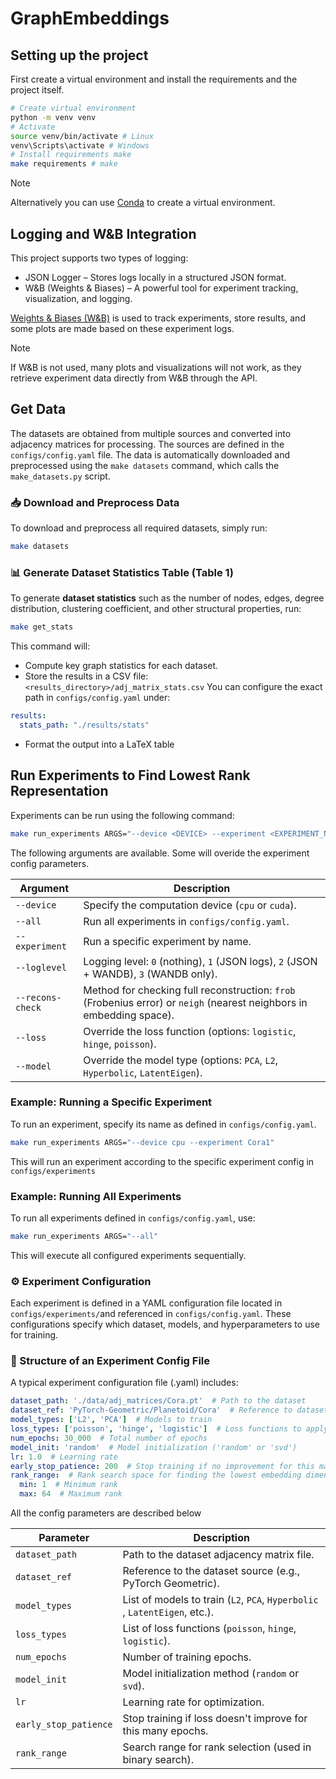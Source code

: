 # GraphEmbeddings


## Setting up the project
First create a virtual environment and install the requirements and the project itself.

```bash
# Create virtual environment
python -m venv venv
# Activate 
source venv/bin/activate # Linux
venv\Scripts\activate # Windows
# Install requirements make
make requirements # make
```

> [!NOTE]
> Alternatively you can use [Conda](https://docs.conda.io/en/latest/) to create a virtual environment.


## Logging and W&B Integration
This project supports two types of logging:
- JSON Logger – Stores logs locally in a structured JSON format.
 - W&B (Weights & Biases) – A powerful tool for experiment tracking, visualization, and logging.

[Weights & Biases (W&B)](https://docs.wandb.ai/quickstart/) is used to track experiments, store results, and some plots are made based on these experiment logs.

> [!NOTE]
> If W&B is not used, many plots and visualizations will not work, as they retrieve experiment data directly from W&B through the API.

## Get Data

The datasets are obtained from multiple sources and converted into adjacency matrices for processing. The sources are defined in the `configs/config.yaml` file. The data is automatically downloaded and preprocessed using the `make datasets` command, which calls the `make_datasets.py` script.

### 📥 Download and Preprocess Data

To download and preprocess all required datasets, simply run:

```bash
make datasets
```

### 📊 Generate Dataset Statistics Table (Table 1)

To generate **dataset statistics** such as the number of nodes, edges, degree distribution, clustering coefficient, and other structural properties, run:

```bash
make get_stats
```

This command will:
- Compute key graph statistics for each dataset.
- Store the results in a CSV file: ``<results_directory>/adj_matrix_stats.csv``
 You can configure the exact path in ``configs/config.yaml`` under:
```yaml
results:
  stats_path: "./results/stats"
```
- Format the output into a LaTeX table


## Run Experiments to Find Lowest Rank Representation

Experiments can be run using the following command:

```bash
make run_experiments ARGS="--device <DEVICE> --experiment <EXPERIMENT_NAME> [OPTIONS]"
```


The following arguments are available. Some will overide the experiment config parameters.

| Argument        | Description                                                                                          |
|---------------|--------------------------------------------------------------------------------------------------|
| `--device`     | Specify the computation device (`cpu` or `cuda`).                                                 |
| `--all`        | Run all experiments in `configs/config.yaml`.                                                      |
| `--experiment` | Run a specific experiment by name.                                                                |
| `--loglevel`   | Logging level: `0` (nothing), `1` (JSON logs), `2` (JSON + WANDB), `3` (WANDB only).               |
| `--recons-check` | Method for checking full reconstruction: `frob` (Frobenius error) or `neigh` (nearest neighbors in embedding space). |
| `--loss`       | Override the loss function (options: `logistic`, `hinge`, `poisson`).                              |
| `--model`      | Override the model type (options: `PCA`, `L2`, `Hyperbolic`, `LatentEigen`).                       |




### Example: Running a Specific Experiment 

To run an experiment, specify its name as defined in ``configs/config.yaml``. 

```bash
make run_experiments ARGS="--device cpu --experiment Cora1"
```

This will run an experiment according to the specific experiment config in ``configs/experiments``

### Example: Running All Experiments

To run all experiments defined in `configs/config.yaml`, use:

```bash
make run_experiments ARGS="--all"
```

This will execute all configured experiments sequentially.




### ⚙️ Experiment Configuration

Each experiment is defined in a YAML configuration file located in `configs/experiments/`and referenced in `configs/config.yaml`. These configurations specify which dataset, models, and hyperparameters to use for training.
### 📁 Structure of an Experiment Config File

A typical experiment configuration file (.yaml) includes:

```yaml
dataset_path: './data/adj_matrices/Cora.pt'  # Path to the dataset
dataset_ref: 'PyTorch-Geometric/Planetoid/Cora'  # Reference to dataset source
model_types: ['L2', 'PCA']  # Models to train
loss_types: ['poisson', 'hinge', 'logistic']  # Loss functions to apply
num_epochs: 30_000  # Total number of epochs
model_init: 'random'  # Model initialization ('random' or 'svd')
lr: 1.0  # Learning rate
early_stop_patience: 200  # Stop training if no improvement for this many epochs
rank_range:  # Rank search space for finding the lowest embedding dimension
  min: 1  # Minimum rank
  max: 64  # Maximum rank
```

All the config parameters are described below

| Parameter            | Description |
|----------------------|------------|
| `dataset_path`      | Path to the dataset adjacency matrix file. |
| `dataset_ref`       | Reference to the dataset source (e.g., PyTorch Geometric). |
| `model_types`       | List of models to train (`L2`, `PCA`, `Hyperbolic` , `LatentEigen`, etc.). |
| `loss_types`        | List of loss functions (`poisson`, `hinge`, `logistic`). |
| `num_epochs`        | Number of training epochs. |
| `model_init`        | Model initialization method (`random` or `svd`). |
| `lr`               | Learning rate for optimization. |
| `early_stop_patience` | Stop training if loss doesn't improve for this many epochs. |
| `rank_range`        | Search range for rank selection (used in binary search). |
